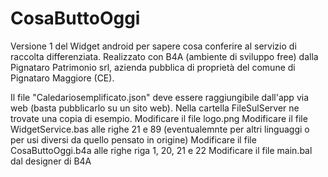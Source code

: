 # CosaButtoOggi

Versione 1 del Widget android per sapere cosa conferire al servizio di raccolta differenziata.
Realizzato con B4A (ambiente di sviluppo free) dalla Pignataro Patrimonio srl, azienda pubblica di proprietà del comune di Pignataro Maggiore (CE).

Il file "Caledariosemplificato.json" deve essere raggiungibile dall'app via web (basta pubblicarlo su un sito web). Nella cartella FileSulServer ne trovate una copia di esempio.
Modificare il file logo.png
Modificare il file WidgetService.bas alle righe 21 e 89 (eventualemnte per altri linguaggi o per usi diversi da quello pensato in origine)
Modificare il file CosaButtoOggi.b4a alle righe riga 1, 20, 21 e 22
Modificare il file main.bal dal designer di B4A

